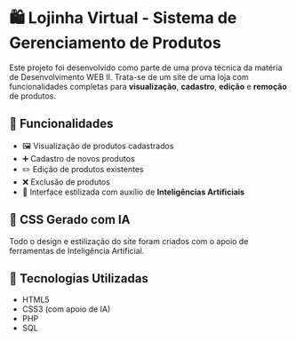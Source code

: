 # 🛍️ Lojinha Virtual - Sistema de Gerenciamento de Produtos

Este projeto foi desenvolvido como parte de uma prova técnica da matéria de Desenvolvimento WEB II. Trata-se de um site de uma loja com funcionalidades completas para **visualização**, **cadastro**, **edição** e **remoção** de produtos.

## 🔐 Funcionalidades

- 🖼️ Visualização de produtos cadastrados
- ➕ Cadastro de novos produtos
- ✏️ Edição de produtos existentes
- ❌ Exclusão de produtos
- 🎨 Interface estilizada com auxílio de **Inteligências Artificiais**

## 🧠 CSS Gerado com IA

Todo o design e estilização do site foram criados com o apoio de ferramentas de Inteligência Artificial.

## 🚀 Tecnologias Utilizadas

- HTML5
- CSS3 (com apoio de IA)
- PHP
- SQL
